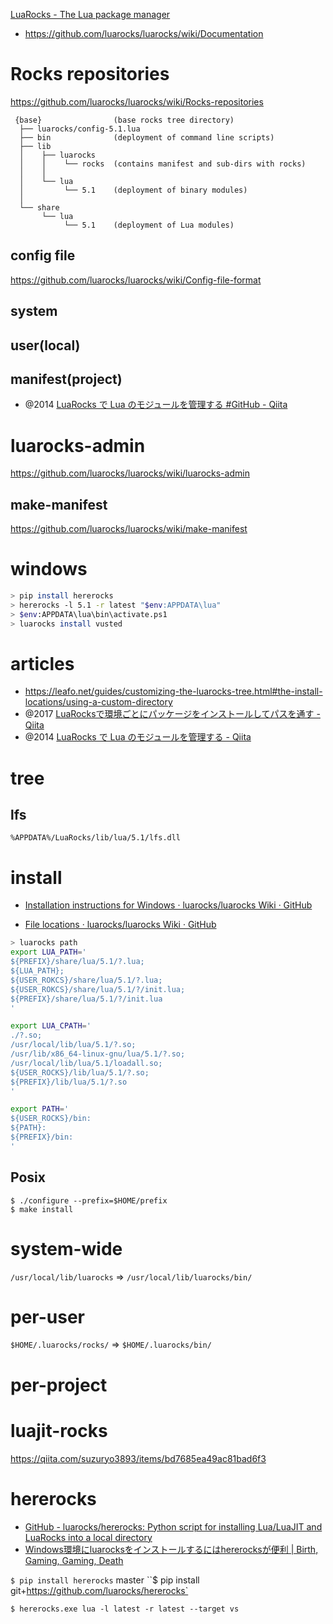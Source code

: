 [LuaRocks - The Lua package manager](https://luarocks.org/)

- https://github.com/luarocks/luarocks/wiki/Documentation

# Rocks repositories

https://github.com/luarocks/luarocks/wiki/Rocks-repositories

```
 {base}                (base rocks tree directory)
  ├── luarocks/config-5.1.lua
  ├── bin              (deployment of command line scripts)
  ├── lib
  │    ├── luarocks
  │    │    └── rocks  (contains manifest and sub-dirs with rocks)
  │    │
  │    └── lua
  │         └── 5.1    (deployment of binary modules)
  │
  └── share
       └── lua
            └── 5.1    (deployment of Lua modules)
```

## config file

https://github.com/luarocks/luarocks/wiki/Config-file-format

## system

## user(local)

## manifest(project)

- @2014 [LuaRocks で Lua のモジュールを管理する #GitHub - Qiita](https://qiita.com/mah0x211/items/a07a2628f129285a9337#github-%E3%81%AE%E3%83%AA%E3%83%9D%E3%82%B8%E3%83%88%E3%83%AA%E3%81%A7%E3%83%A2%E3%82%B8%E3%83%A5%E3%83%BC%E3%83%AB%E7%AE%A1%E7%90%86)

# luarocks-admin

https://github.com/luarocks/luarocks/wiki/luarocks-admin

## make-manifest

https://github.com/luarocks/luarocks/wiki/make-manifest

# windows

```sh
> pip install hererocks
> hererocks -l 5.1 -r latest "$env:APPDATA\lua"
> $env:APPDATA\lua\bin\activate.ps1
> luarocks install vusted
```

# articles

- https://leafo.net/guides/customizing-the-luarocks-tree.html#the-install-locations/using-a-custom-directory
- @2017 [LuaRocksで環境ごとにパッケージをインストールしてパスを通す - Qiita](https://qiita.com/iwai/items/61419987a1d859245dde#lua_path)
- @2014 [LuaRocks で Lua のモジュールを管理する - Qiita](https://qiita.com/mah0x211/items/a07a2628f129285a9337)

# tree

## lfs

```
%APPDATA%/LuaRocks/lib/lua/5.1/lfs.dll
```

# install

- [Installation instructions for Windows · luarocks/luarocks Wiki · GitHub](https://github.com/luarocks/luarocks/wiki/Installation-instructions-for-Windows)

- [File locations · luarocks/luarocks Wiki · GitHub](https://github.com/luarocks/luarocks/wiki/File-locations)

```sh
> luarocks path
export LUA_PATH='
${PREFIX}/share/lua/5.1/?.lua;
${LUA_PATH};
${USER_ROKCS}/share/lua/5.1/?.lua;
${USER_ROKCS}/share/lua/5.1/?/init.lua;
${PREFIX}/share/lua/5.1/?/init.lua
'

export LUA_CPATH='
./?.so;
/usr/local/lib/lua/5.1/?.so;
/usr/lib/x86_64-linux-gnu/lua/5.1/?.so;
/usr/local/lib/lua/5.1/loadall.so;
${USER_ROCKS}/lib/lua/5.1/?.so;
${PREFIX}/lib/lua/5.1/?.so
'

export PATH='
${USER_ROCKS}/bin:
${PATH}:
${PREFIX}/bin:
'
```

## Posix

```
$ ./configure --prefix=$HOME/prefix
$ make install
```

# system-wide

`/usr/local/lib/luarocks`
=>
`/usr/local/lib/luarocks/bin/`

# per-user

`$HOME/.luarocks/rocks/`
=>
`$HOME/.luarocks/bin/`

# per-project

# luajit-rocks

https://qiita.com/suzuryo3893/items/bd7685ea49ac81bad6f3

# hererocks

- [GitHub - luarocks/hererocks: Python script for installing Lua/LuaJIT and LuaRocks into a local directory](https://github.com/luarocks/hererocks)
- [Windows環境にluarocksをインストールするにはhererocksが便利 | Birth, Gaming, Gaming, Death](https://bggd.github.io/2019/12/20/hererocks-on-windows.html)

`$ pip install hererocks`
master
``$ pip install git+https://github.com/luarocks/hererocks`

`$ hererocks.exe lua -l latest -r latest --target vs`

